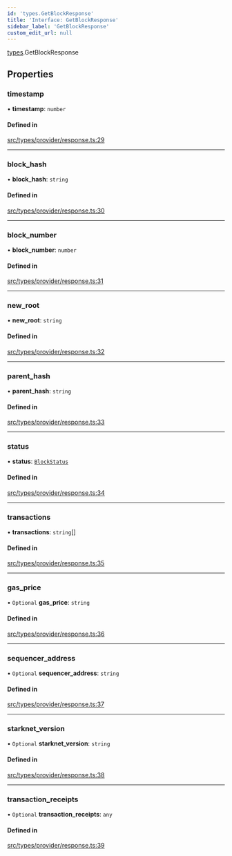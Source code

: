 ```yaml
---
id: 'types.GetBlockResponse'
title: 'Interface: GetBlockResponse'
sidebar_label: 'GetBlockResponse'
custom_edit_url: null
---
```


[types](../namespaces/types.md).GetBlockResponse

## Properties

### timestamp

• **timestamp**: `number`

#### Defined in

[src/types/provider/response.ts:29](https://github.com/0xs34n/starknet.js/blob/develop/src/types/provider/response.ts#L29)

---

### block_hash

• **block_hash**: `string`

#### Defined in

[src/types/provider/response.ts:30](https://github.com/0xs34n/starknet.js/blob/develop/src/types/provider/response.ts#L30)

---

### block_number

• **block_number**: `number`

#### Defined in

[src/types/provider/response.ts:31](https://github.com/0xs34n/starknet.js/blob/develop/src/types/provider/response.ts#L31)

---

### new_root

• **new_root**: `string`

#### Defined in

[src/types/provider/response.ts:32](https://github.com/0xs34n/starknet.js/blob/develop/src/types/provider/response.ts#L32)

---

### parent_hash

• **parent_hash**: `string`

#### Defined in

[src/types/provider/response.ts:33](https://github.com/0xs34n/starknet.js/blob/develop/src/types/provider/response.ts#L33)

---

### status

• **status**: [`BlockStatus`](../enums/types.BlockStatus.md)

#### Defined in

[src/types/provider/response.ts:34](https://github.com/0xs34n/starknet.js/blob/develop/src/types/provider/response.ts#L34)

---

### transactions

• **transactions**: `string`[]

#### Defined in

[src/types/provider/response.ts:35](https://github.com/0xs34n/starknet.js/blob/develop/src/types/provider/response.ts#L35)

---

### gas_price

• `Optional` **gas_price**: `string`

#### Defined in

[src/types/provider/response.ts:36](https://github.com/0xs34n/starknet.js/blob/develop/src/types/provider/response.ts#L36)

---

### sequencer_address

• `Optional` **sequencer_address**: `string`

#### Defined in

[src/types/provider/response.ts:37](https://github.com/0xs34n/starknet.js/blob/develop/src/types/provider/response.ts#L37)

---

### starknet_version

• `Optional` **starknet_version**: `string`

#### Defined in

[src/types/provider/response.ts:38](https://github.com/0xs34n/starknet.js/blob/develop/src/types/provider/response.ts#L38)

---

### transaction_receipts

• `Optional` **transaction_receipts**: `any`

#### Defined in

[src/types/provider/response.ts:39](https://github.com/0xs34n/starknet.js/blob/develop/src/types/provider/response.ts#L39)
